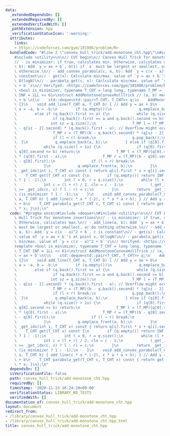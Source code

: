 ```yaml
---
data:
  _extendedDependsOn: []
  _extendedRequiredBy: []
  _extendedVerifiedWith: []
  _pathExtension: hpp
  _verificationStatusIcon: ':warning:'
  attributes:
    links:
    - https://codeforces.com/gym/101806/problem/R>
  bundledCode: "#line 2 \"convex_hull_trick/add-monotone_cht.hpp\"\n#include <deque>\n\
    #include <utility>\n\n// CUT begin\n// Convex Hull Trick for monotone insertions\n\
    // - is_minimizer: if true, calculates min. Otherwise, calculates max.\n// - add_line(a,\
    \ b): Add `y = ax + b`, O(1) if `a` must be largest or smallest, or do nothing\
    \ otherwise.\n// - add_convex_parabola(c, a, b): Add `y = c(x - a)^2 + b`, c is\
    \ constant\n// - get(x): Calculate min/max. value of `y = ax + b`'s at point x,\
    \ O(logN)\n// - parabola_get(c, x): Caclculate min/max. value of `y = c(x - a)^2\
    \ + b`'s\n// Verifyed: <https://codeforces.com/gym/101806/problem/R>\ntemplate\
    \ <bool is_minimizer, typename T_CHT = long long, typename T_MP = __int128, T_CHT\
    \ INF = 1LL << 61>\nstruct AddMonotoneConvexHullTrick // (a, b) means `y = ax\
    \ + b`\n{\n    std::deque<std::pair<T_CHT, T_CHT>> q;\n    AddMonotoneConvexHullTrick()\
    \ {}\n    void add_line(T_CHT a, T_CHT b) { // Add y = ax + b\n        if (!is_minimizer)\
    \ a = -a, b = -b;\n        if (q.empty())\n            q.emplace_back(a, b);\n\
    \        else if (q.back().first >= a) {\n            while (q.size() > 1u) {\n\
    \                if (q.back().first == a and q.back().second <= b) return;\n \
    \               int sz = q.size();\n                T_MP l = (T_MP)(q.back().second\
    \ - q[sz - 2].second) * (q.back().first - a); // Overflow might occur here.\n\
    \                T_MP r = (T_MP)(b - q.back().second) * (q[sz - 2].first - q.back().first);\n\
    \                if (l < r) break;\n                q.pop_back();\n          \
    \  }\n            q.emplace_back(a, b);\n        } else if (q[0].first <= a) {\n\
    \            while (q.size() > 1u) {\n                if (q[0].first == a and\
    \ q[0].second <= b) return;\n                T_MP l = (T_MP)(q[0].second - q[1].second)\
    \ * (q[0].first - a);\n                T_MP r = (T_MP)(b - q[0].second) * (q[1].first\
    \ - q[0].first);\n                if (l > r) break;\n                q.pop_front();\n\
    \            }\n            q.emplace_front(a, b);\n        }\n    }\n\n    T_CHT\
    \ _get_idx(int i, T_CHT x) const { return q[i].first * x + q[i].second; }\n\n\
    \    T_CHT get(T_CHT x) const {\n        if (q.empty()) return INF * (is_minimizer\
    \ ? 1 : -1);\n        int l = 0, r = q.size();\n        while (l + 1 < r) {\n\
    \            int c = (l + r) / 2, clo = c - 1;\n            (_get_idx(clo, x)\
    \ >= _get_idx(c, x) ? l : r) = c;\n        }\n        return _get_idx(l, x) *\
    \ (is_minimizer ? 1 : -1);\n    }\n    void add_convex_parabola(T_CHT c, T_CHT\
    \ a, T_CHT b) { add_line(c * a * (-2), c * a * a + b); } // Add y = c(x - a)^2\
    \ + b\n    T_CHT parabola_get(T_CHT c, T_CHT x) const { return get(x) + c * x\
    \ * x; }\n};\n"
  code: "#pragma once\n#include <deque>\n#include <utility>\n\n// CUT begin\n// Convex\
    \ Hull Trick for monotone insertions\n// - is_minimizer: if true, calculates min.\
    \ Otherwise, calculates max.\n// - add_line(a, b): Add `y = ax + b`, O(1) if `a`\
    \ must be largest or smallest, or do nothing otherwise.\n// - add_convex_parabola(c,\
    \ a, b): Add `y = c(x - a)^2 + b`, c is constant\n// - get(x): Calculate min/max.\
    \ value of `y = ax + b`'s at point x, O(logN)\n// - parabola_get(c, x): Caclculate\
    \ min/max. value of `y = c(x - a)^2 + b`'s\n// Verifyed: <https://codeforces.com/gym/101806/problem/R>\n\
    template <bool is_minimizer, typename T_CHT = long long, typename T_MP = __int128,\
    \ T_CHT INF = 1LL << 61>\nstruct AddMonotoneConvexHullTrick // (a, b) means `y\
    \ = ax + b`\n{\n    std::deque<std::pair<T_CHT, T_CHT>> q;\n    AddMonotoneConvexHullTrick()\
    \ {}\n    void add_line(T_CHT a, T_CHT b) { // Add y = ax + b\n        if (!is_minimizer)\
    \ a = -a, b = -b;\n        if (q.empty())\n            q.emplace_back(a, b);\n\
    \        else if (q.back().first >= a) {\n            while (q.size() > 1u) {\n\
    \                if (q.back().first == a and q.back().second <= b) return;\n \
    \               int sz = q.size();\n                T_MP l = (T_MP)(q.back().second\
    \ - q[sz - 2].second) * (q.back().first - a); // Overflow might occur here.\n\
    \                T_MP r = (T_MP)(b - q.back().second) * (q[sz - 2].first - q.back().first);\n\
    \                if (l < r) break;\n                q.pop_back();\n          \
    \  }\n            q.emplace_back(a, b);\n        } else if (q[0].first <= a) {\n\
    \            while (q.size() > 1u) {\n                if (q[0].first == a and\
    \ q[0].second <= b) return;\n                T_MP l = (T_MP)(q[0].second - q[1].second)\
    \ * (q[0].first - a);\n                T_MP r = (T_MP)(b - q[0].second) * (q[1].first\
    \ - q[0].first);\n                if (l > r) break;\n                q.pop_front();\n\
    \            }\n            q.emplace_front(a, b);\n        }\n    }\n\n    T_CHT\
    \ _get_idx(int i, T_CHT x) const { return q[i].first * x + q[i].second; }\n\n\
    \    T_CHT get(T_CHT x) const {\n        if (q.empty()) return INF * (is_minimizer\
    \ ? 1 : -1);\n        int l = 0, r = q.size();\n        while (l + 1 < r) {\n\
    \            int c = (l + r) / 2, clo = c - 1;\n            (_get_idx(clo, x)\
    \ >= _get_idx(c, x) ? l : r) = c;\n        }\n        return _get_idx(l, x) *\
    \ (is_minimizer ? 1 : -1);\n    }\n    void add_convex_parabola(T_CHT c, T_CHT\
    \ a, T_CHT b) { add_line(c * a * (-2), c * a * a + b); } // Add y = c(x - a)^2\
    \ + b\n    T_CHT parabola_get(T_CHT c, T_CHT x) const { return get(x) + c * x\
    \ * x; }\n};\n"
  dependsOn: []
  isVerificationFile: false
  path: convex_hull_trick/add-monotone_cht.hpp
  requiredBy: []
  timestamp: '2020-11-23 16:24:10+09:00'
  verificationStatus: LIBRARY_NO_TESTS
  verifiedWith: []
documentation_of: convex_hull_trick/add-monotone_cht.hpp
layout: document
redirect_from:
- /library/convex_hull_trick/add-monotone_cht.hpp
- /library/convex_hull_trick/add-monotone_cht.hpp.html
title: convex_hull_trick/add-monotone_cht.hpp
---
```

